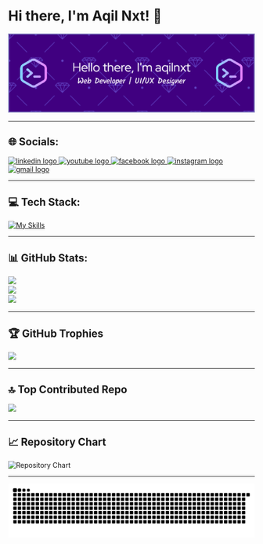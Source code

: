 # Hi there, I'm Aqil Nxt! 👋

![aqilnxt](img/github-header-image.png)

---

## 🌐 Socials:

<a href="https://www.linkedin.com/in/yourprofile" target="_blank">
  <img src="https://raw.githubusercontent.com/maurodesouza/profile-readme-generator/master/src/assets/icons/social/linkedin/default.svg" width="52" height="40" alt="linkedin logo" />
</a>
<a href="https://www.youtube.com/channel/yourchannel" target="_blank">
  <img src="https://raw.githubusercontent.com/maurodesouza/profile-readme-generator/master/src/assets/icons/social/youtube/default.svg" width="52" height="40" alt="youtube logo" />
</a>
<a href="https://www.facebook.com/yourprofile" target="_blank">
  <img src="https://raw.githubusercontent.com/maurodesouza/profile-readme-generator/master/src/assets/icons/social/facebook/default.svg" width="52" height="40" alt="facebook logo" />
</a>
<a href="https://www.instagram.com/aqilnxt" target="_blank" rel="noopener noreferrer">
  <img src="https://raw.githubusercontent.com/maurodesouza/profile-readme-generator/master/src/assets/icons/social/instagram/default.svg" width="52" height="40" alt="instagram logo" />

</a>
<a href="mailto:aqilnxt@gmail.com" target="_blank">
  <img src="https://raw.githubusercontent.com/maurodesouza/profile-readme-generator/master/src/assets/icons/social/gmail/default.svg" width="52" height="40" alt="gmail logo" />
</a>

---

## 💻 Tech Stack:
[![My Skills](https://skillicons.dev/icons?i=html,css,bootstrap,tailwind,js,ts,nodejs,react,php,laravel,go,figma&perline=5)](https://skillicons.dev)

---

## 📊 GitHub Stats:
![](https://github-readme-stats.vercel.app/api?username=aqilnxt&theme=dark&hide_border=false&include_all_commits=false&count_private=false)<br/>
![](https://nirzak-streak-stats.vercel.app/?user=aqilnxt&theme=dark&hide_border=false)<br/>
![](https://github-readme-stats.vercel.app/api/top-langs/?username=aqilnxt&theme=dark&hide_border=false&include_all_commits=false&count_private=false&layout=compact)

---

## 🏆 GitHub Trophies
![](https://github-profile-trophy.vercel.app/?username=aqilnxt&theme=radical&no-frame=false&no-bg=true&margin-w=4)

---

## 🔝 Top Contributed Repo
![](https://github-contributor-stats.vercel.app/api?username=aqilnxt&limit=5&theme=dark&combine_all_yearly_contributions=true)

---

## 📈 Repository Chart
![Repository Chart](https://github-contributor-stats.vercel.app/api?username=aqilnxt&theme=dark&combine_all_yearly_contributions=true)

---

<img src="https://raw.githubusercontent.com/aqilnxt/aqilnxt/output/snake.svg" alt="Snake animation" />